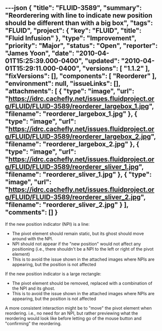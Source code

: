 ---json
{
  "title": "FLUID-3589",
  "summary": "Reorderering with line to indicate new position should be different than with a big box",
  "tags": "FLUID",
  "project": {
    "key": "FLUID",
    "title": "Fluid Infusion"
  },
  "type": "Improvement",
  "priority": "Major",
  "status": "Open",
  "reporter": "James Yoon",
  "date": "2010-04-01T15:25:39.000-0400",
  "updated": "2010-04-01T15:29:11.000-0400",
  "versions": [
    "1.1.2"
  ],
  "fixVersions": [],
  "components": [
    "Reorderer"
  ],
  "environment": null,
  "issueLinks": [],
  "attachments": [
    {
      "type": "image",
      "url": "https://idrc.cachefly.net/issues.fluidproject.org/FLUID/FLUID-3589/reorderer_largebox_1.jpg",
      "filename": "reorderer_largebox_1.jpg"
    },
    {
      "type": "image",
      "url": "https://idrc.cachefly.net/issues.fluidproject.org/FLUID/FLUID-3589/reorderer_largebox_2.jpg",
      "filename": "reorderer_largebox_2.jpg"
    },
    {
      "type": "image",
      "url": "https://idrc.cachefly.net/issues.fluidproject.org/FLUID/FLUID-3589/reorderer_sliver_1.jpg",
      "filename": "reorderer_sliver_1.jpg"
    },
    {
      "type": "image",
      "url": "https://idrc.cachefly.net/issues.fluidproject.org/FLUID/FLUID-3589/reorderer_sliver_2.jpg",
      "filename": "reorderer_sliver_2.jpg"
    }
  ],
  "comments": []
}
---
If the new position indicator (NPI) is a line:

* The pivot element should remain static, but its ghost should move around with the NPI.
* NPI should not appear if the "new position" would not affect any positioning (i.e., there shouldn't be a NPI to the left or right of the pivot element)
* This is to avoid the issue shown in the attached images where NPIs are appearing, but the position is not affected

If the new position indicator is a large rectangle:

* The pivot element should be removed, replaced with a combination of the NPI and its ghost.
* This is to avoid the issue shown in the attached images where NPIs are appearing, but the position is not affected

A more consistent interaction might be to "move" the pivot element when reordering. i.e., no need for an NPI, but rather previewing what the reordering would look like before letting go of the mouse button and "confirming" the reordering.

        
